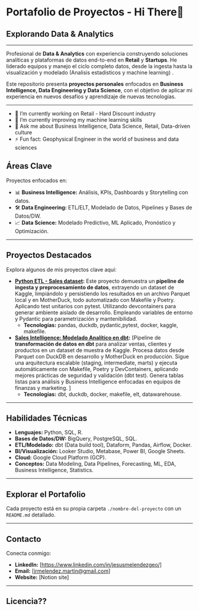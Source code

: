# Portafolio de Proyectos - Hi There👋

## Explorando Data & Analytics

---

Profesional de **Data & Analytics** con experiencia construyendo soluciones analíticas y plataformas de datos end-to-end en **Retail** y **Startups**. He liderado equipos y manejo el ciclo completo datos, desde la ingesta hasta la visualización y modelado (Analisis estadisticos y machine learning) .

Este repositorio presenta **proyectos personales** enfocados en **Business Intelligence, Data Engineering y Data Science**, con el objetivo de aplicar mi experiencia en nuevos desafíos y aprendizaje de nuevas tecnologías.

---

- 🔭 I’m currently working on Retail - Hard Discount industry
- 🌱 I’m currently improving my machine learning skills 
- 💬 Ask me about Business Intelligence, Data Science, Retail, Data-driven culture
- ⚡ Fun fact: Geophysical Engineer in the world of business and data sciences


## Áreas Clave

Proyectos enfocados en:

* 📊 **Business Intelligence:** Análisis, KPIs, Dashboards y Storytelling con datos.
* 🛠️ **Data Engineering:** ETL/ELT, Modelado de Datos, Pipelines y Bases de Datos/DW.
* 📈 **Data Science:** Modelado Predictivo, ML Aplicado, Pronóstico y Optimización.

---

## Proyectos Destacados

Explora algunos de mis proyectos clave aquí:

* **[Python ETL - Sales dataset](https://github.com/jmelendezgeo/kaggle-py-etl):** Este proyecto demuestra un **pipeline de ingesta y preprocesamiento de datos**, extrayendo un dataset de Kaggle, limpiándolo y persistiendo los resultados en un archivo Parquet local y en MotherDuck, todo automatizado con Makefile y Poetry. Aplicando test unitarios con pytest. Utilizando devcontainers para generar ambiente aislado de desarrollo. Empleando variables de entorno y Pydantic para parametrización y mantenibilidad.
    * **Tecnologías:** pandas, duckdb, pydantic,pytest, docker, kaggle, makefile.
 * **[Sales Intelligence: Modelado Analítico en dbt](https://github.com/jmelendezgeo/dbt-store-analytics):** [Pipeline de **transformación de datos en dbt** para analizar ventas, clientes y productos en un dataset de muestra de Kaggle. Procesa datos desde Parquet con DuckDB en desarrollo y MotherDuck en producción. Sigue una arquitectura escalable (staging, intermediate, marts) y ejecuta automáticamente con Makefile, Poetry y DevContainers, aplicando mejores prácticas de seguridad y validación (dbt test). Genera tablas listas para análisis y Business Intelligence enfocadas en equipos de finanzas y marketing.
]
    * **Tecnologías:** dbt, duckdb, docker, makefile, elt, datawarehouse.    


<!---




* **[Nombre del Proyecto 3]:** [Breve descripción - 1 frase]
-->
---

## Habilidades Técnicas

* **Lenguajes:** Python, SQL, R.
* **Bases de Datos/DW:** BigQuery, PostgreSQL, SQL.
* **ETL/Modelado:** dbt (Data build tool), Dataform, Pandas, Airflow, Docker.
* **BI/Visualización:** Looker Studio, Metabase, Power BI, Google Sheets.
* **Cloud:** Google Cloud Platform (GCP).
* **Conceptos:** Data Modeling, Data Pipelines, Forecasting, ML, EDA, Business Intelligence, Statistics.

---

## Explorar el Portafolio

Cada proyecto está en su propia carpeta `./nombre-del-proyecto` con un `README.md` detallado.

---

## Contacto

Conecta conmigo:

* **LinkedIn:** [https://www.linkedin.com/in/jesusmelendezgeo/]
* **Email:** [jrmelendez.martin@gmail.com]
* **Website:** [Notion site]

---

## Licencia??
